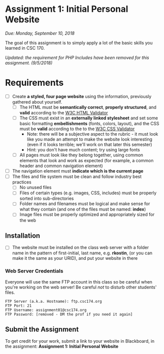 # Assignment 1: Initial Personal Website
*Due: Monday, September 10, 2018*

The goal of this assignment is to simply apply a lot of the basic skills you learned in CSC 170. 

*Updated: the requirement for PHP Includes have been removed for this assignment. (9/5/2018)*

# Requirements


- [ ] Create **a styled, four page website** using the information, previously gathered about yourself.
  - [ ] The HTML must be **semantically correct**, **properly structured**, and **valid** according to the [W3C HTML Validator](https://validator.w3.org/)
  - [ ] The CSS must exist in an **externally linked stylesheet** and set some basic formatting **embellishments** (fonts, colors, layout), and the CSS must be **valid** according to the to the [W3C CSS Validator](http://jigsaw.w3.org/css-validator/)
    - Note: there will be a subjective aspect to the rubric - it must look like you made an attempt to make the website look interesting (even if it looks terrible; we'll work on that later this semester)
    - Hint: you don't have much content; try using large fonts
  - [ ] All pages must look like they belong together, using common elements that look and work as expected (for example, a common header and common navigation element)

- [ ] The navigation element must **indicate which is the current page**
- [ ] The files and file system must be clean and follow industry best practices
  - [ ] No unused files
  - [ ] Files of certain types (e.g. images, CSS, includes) must be properly sorted into sub-directories
  - [ ] Folder names and filenames must be logical and make sense for what they contain (and one of the files must be named: **index**)
  - [ ] Image files must be properly optimized and appropriately sized for the web

## Installation

- [ ] The website must be installed on the class web server with a folder name in the pattern of first-initial, last name, e.g. **rkostin**, (or you can make it the same as your URID), and put your website in there


### Web Server Credentials

Everyone will use the same FTP account in this class so be careful when you're working on the web server!  Be careful *not* to disturb other students' files.

```
FTP Server (a.k.a. Hostname): ftp.csc174.org
FTP Port: 21
FTP Username: assignment01@csc174.org
FTP Password: [removed - DM the prof if you need it again]
```

## Submit the Assignment

To get credit for your work, submit a link to your website in Blackboard, in the assignment: **Assignment 1: Initial Personal Website**


